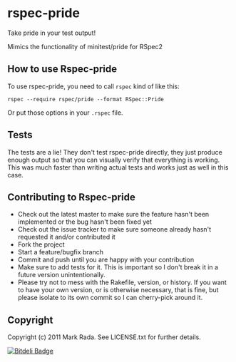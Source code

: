 # rspec-pride

Take pride in your test output!

Mimics the functionality of minitest/pride for RSpec2

## How to use Rspec-pride

To use rspec-pride, you need to call `rspec` kind of like this:

    rspec --require rspec/pride --format RSpec::Pride

Or put those options in your `.rspec` file.

## Tests

The tests are a lie! They don't test rspec-pride directly, they just
produce enough output so that you can visually verify that everything
is working. This was much faster than writing actual tests and works
just as well in this case.

## Contributing to Rspec-pride

* Check out the latest master to make sure the feature hasn't been implemented or the bug hasn't been fixed yet
* Check out the issue tracker to make sure someone already hasn't requested it and/or contributed it
* Fork the project
* Start a feature/bugfix branch
* Commit and push until you are happy with your contribution
* Make sure to add tests for it. This is important so I don't break it in a future version unintentionally.
* Please try not to mess with the Rakefile, version, or history. If you want to have your own version, or is otherwise necessary, that is fine, but please isolate to its own commit so I can cherry-pick around it.

## Copyright

Copyright (c) 2011 Mark Rada. See LICENSE.txt for further details.


[![Bitdeli Badge](https://d2weczhvl823v0.cloudfront.net/ferrous26/rspec-pride/trend.png)](https://bitdeli.com/free "Bitdeli Badge")

